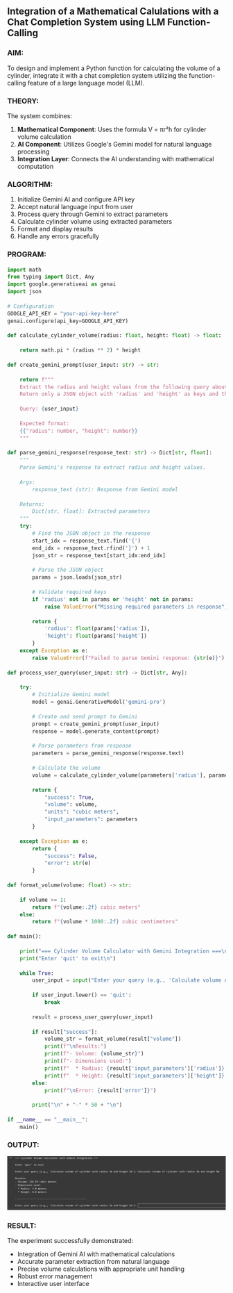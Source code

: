 ## Integration of a Mathematical Calulations with a Chat Completion System using LLM Function-Calling

### AIM:
To design and implement a Python function for calculating the volume of a cylinder, integrate it with a chat completion system utilizing the function-calling feature of a large language model (LLM).

### THEORY:
The system combines:
1. **Mathematical Component**: Uses the formula V = πr²h for cylinder volume calculation
2. **AI Component**: Utilizes Google's Gemini model for natural language processing
3. **Integration Layer**: Connects the AI understanding with mathematical computation

### ALGORITHM:
1. Initialize Gemini AI and configure API key
2. Accept natural language input from user
3. Process query through Gemini to extract parameters
4. Calculate cylinder volume using extracted parameters
5. Format and display results
6. Handle any errors gracefully

### PROGRAM:
```python
import math
from typing import Dict, Any
import google.generativeai as genai
import json

# Configuration
GOOGLE_API_KEY = "your-api-key-here"  
genai.configure(api_key=GOOGLE_API_KEY)

def calculate_cylinder_volume(radius: float, height: float) -> float:
    
    return math.pi * (radius ** 2) * height

def create_gemini_prompt(user_input: str) -> str:
    
    return f"""
    Extract the radius and height values from the following query about a cylinder.
    Return only a JSON object with 'radius' and 'height' as keys and their values in meters.
    
    Query: {user_input}
    
    Expected format:
    {{"radius": number, "height": number}}
    """

def parse_gemini_response(response_text: str) -> Dict[str, float]:
    """
    Parse Gemini's response to extract radius and height values.
    
    Args:
        response_text (str): Response from Gemini model
    
    Returns:
        Dict[str, float]: Extracted parameters
    """
    try:
        # Find the JSON object in the response
        start_idx = response_text.find('{')
        end_idx = response_text.rfind('}') + 1
        json_str = response_text[start_idx:end_idx]
        
        # Parse the JSON object
        params = json.loads(json_str)
        
        # Validate required keys
        if 'radius' not in params or 'height' not in params:
            raise ValueError("Missing required parameters in response")
            
        return {
            'radius': float(params['radius']),
            'height': float(params['height'])
        }
    except Exception as e:
        raise ValueError(f"Failed to parse Gemini response: {str(e)}")

def process_user_query(user_input: str) -> Dict[str, Any]:
    
    try:
        # Initialize Gemini model
        model = genai.GenerativeModel('gemini-pro')
        
        # Create and send prompt to Gemini
        prompt = create_gemini_prompt(user_input)
        response = model.generate_content(prompt)
        
        # Parse parameters from response
        parameters = parse_gemini_response(response.text)
        
        # Calculate the volume
        volume = calculate_cylinder_volume(parameters['radius'], parameters['height'])
        
        return {
            "success": True,
            "volume": volume,
            "units": "cubic meters",
            "input_parameters": parameters
        }
    
    except Exception as e:
        return {
            "success": False,
            "error": str(e)
        }

def format_volume(volume: float) -> str:
   
    if volume >= 1:
        return f"{volume:.2f} cubic meters"
    else:
        return f"{volume * 1000:.2f} cubic centimeters"

def main():
    
    print("=== Cylinder Volume Calculator with Gemini Integration ===\n")
    print("Enter 'quit' to exit\n")
    
    while True:
        user_input = input("Enter your query (e.g., 'Calculate volume of cylinder with radius 3m and height 5m'): ")
        
        if user_input.lower() == 'quit':
            break
            
        result = process_user_query(user_input)
        
        if result["success"]:
            volume_str = format_volume(result["volume"])
            print(f"\nResults:")
            print(f"- Volume: {volume_str}")
            print(f"- Dimensions used:")
            print(f"  * Radius: {result['input_parameters']['radius']} meters")
            print(f"  * Height: {result['input_parameters']['height']} meters")
        else:
            print(f"\nError: {result['error']}")
        
        print("\n" + "-" * 50 + "\n")

if __name__ == "__main__":
    main()
```

### OUTPUT:
![alt text](Image.png)

### RESULT:
The experiment successfully demonstrated:
- Integration of Gemini AI with mathematical calculations
- Accurate parameter extraction from natural language
- Precise volume calculations with appropriate unit handling
- Robust error management
- Interactive user interface
